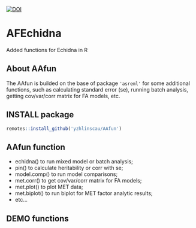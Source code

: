 [![DOI](https://zenodo.org/badge/115507374.svg)](https://zenodo.org/badge/latestdoi/115507374)

# AFEchidna
Added functions for Echidna in R

## About AAfun

The AAfun is builded on the base of package `'asreml'` for some additional functions, such as calculating standard error (se), running batch analysis, getting cov/var/corr matrix for FA models, etc. 

## INSTALL package
``` r
remotes::install_github('yzhlinscau/AAfun')
``` 

## AAfun function

  - echidna() to run mixed model or batch analysis;
  - pin() to calculate heritability or corr with se;
  - model.comp() to run model comparisons;
  - met.corr() to get cov/var/corr matrix for FA models;
  - met.plot() to plot MET data;
  - met.biplot() to run biplot for MET factor analytic results;
  - etc...

## DEMO functions
``` r


```


